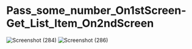 # Pass_some_number_On1stScreen-Get_List_Item_On2ndScreen
![Screenshot (284)](https://user-images.githubusercontent.com/61753161/100592669-6d8da680-331d-11eb-9b8d-c6aa0d559958.png)
![Screenshot (286)](https://user-images.githubusercontent.com/61753161/100592760-8bf3a200-331d-11eb-8810-80a63fcfe592.png)
